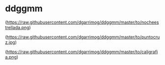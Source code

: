 # ddggmm
(https://raw.githubusercontent.com/dgarrimog/ddggmm/master/to/nocheestrellada.png)

(https://raw.githubusercontent.com/dgarrimog/ddggmm/master/to/puntocruz.jpg)

(https://raw.githubusercontent.com/dgarrimog/ddggmm/master/to/caligrafia.png)
